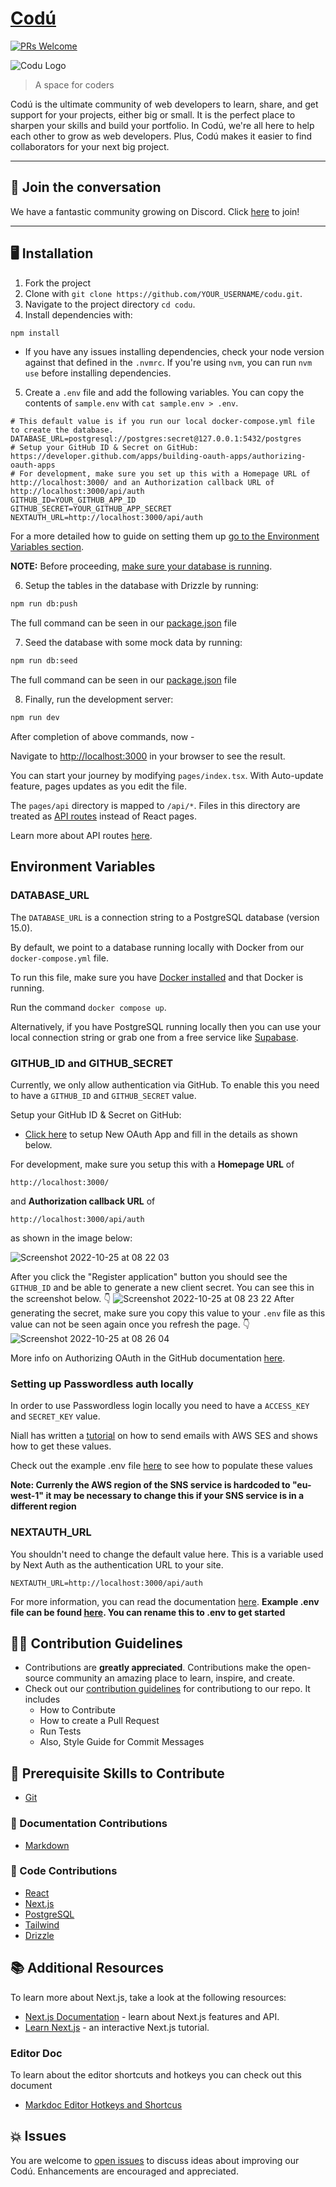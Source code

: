 # [Codú](https://www.codu.co)

[![PRs Welcome](https://img.shields.io/badge/PRs-welcome-brightgreen.svg?style=flat-square)](https://github.com/codu-code/codu/pulls)

![Codu Logo](https://raw.githubusercontent.com/codu-code/codu/develop/public/images/codu-gradient.png)

> A space for coders

Codú is the ultimate community of web developers to learn, share, and get support for your projects, either big or small. It is the perfect place to sharpen your skills and build your portfolio. In Codú, we're all here to help each other to grow as web developers. Plus, Codú makes it easier to find collaborators for your next big project.

---

## 💬 Join the conversation

We have a fantastic community growing on Discord. Click [here](https://discord.gg/NxSkYtZ) to join!

---

## 🖥️ Installation

1. Fork the project
2. Clone with `git clone https://github.com/YOUR_USERNAME/codu.git`.
3. Navigate to the project directory `cd codu`.
4. Install dependencies with:

```bash
npm install
```
- If you have any issues installing dependencies, check your node version against that defined in the `.nvmrc`. If you're using `nvm`, you can run `nvm use` before installing dependencies.

5. Create a `.env` file and add the following variables. You can copy the contents of `sample.env` with `cat sample.env > .env`.

```
# This default value is if you run our local docker-compose.yml file to create the database.
DATABASE_URL=postgresql://postgres:secret@127.0.0.1:5432/postgres
# Setup your GitHub ID & Secret on GitHub: https://developer.github.com/apps/building-oauth-apps/authorizing-oauth-apps
# For development, make sure you set up this with a Homepage URL of http://localhost:3000/ and an Authorization callback URL of http://localhost:3000/api/auth
GITHUB_ID=YOUR_GITHUB_APP_ID
GITHUB_SECRET=YOUR_GITHUB_APP_SECRET
NEXTAUTH_URL=http://localhost:3000/api/auth
```

For a more detailed how to guide on setting them up [go to the Environment Variables section](#environment-variables).

**NOTE:** Before proceeding, [make sure your database is running](#database_url).

6.  Setup the tables in the database with Drizzle by running:


```bash
npm run db:push
```
The full command can be seen in our [package.json](/package.json#16) file

7. Seed the database with some mock data by running:

```bash
npm run db:seed
```
The full command can be seen in our [package.json](/package.json#19) file

8. Finally, run the development server:

```bash
npm run dev
```

After completion of above commands, now -

Navigate to [http://localhost:3000](http://localhost:3000) in your browser to see the result.

You can start your journey by modifying `pages/index.tsx`. With Auto-update feature, pages updates as you edit the file.

The `pages/api` directory is mapped to `/api/*`. Files in this directory are treated as [API routes](https://nextjs.org/docs/api-routes/introduction) instead of React pages.

Learn more about API routes [here](https://nextjs.org/docs/api-routes/introduction).

## Environment Variables

### DATABASE_URL

The `DATABASE_URL` is a connection string to a PostgreSQL database (version 15.0).

By default, we point to a database running locally with Docker from our `docker-compose.yml` file.

To run this file, make sure you have [Docker installed](https://docs.docker.com/get-docker/) and that Docker is running.

Run the command `docker compose up`.

Alternatively, if you have PostgreSQL running locally then you can use your local connection string or grab one from a free service like [Supabase](https://supabase.com/docs/guides/database/connecting-to-postgres#finding-your-connection-string).

### GITHUB_ID and GITHUB_SECRET

Currently, we only allow authentication via GitHub. To enable this you need to have a `GITHUB_ID` and `GITHUB_SECRET` value.

Setup your GitHub ID & Secret on GitHub:
- [Click here](https://github.com/settings/applications/new) to setup New OAuth App and fill in the details as shown below.


For development, make sure you setup this with a **Homepage URL** of
```
http://localhost:3000/
```
and **Authorization callback URL** of
 ```
http://localhost:3000/api/auth
```
as shown in the image below:

![Screenshot 2022-10-25 at 08 22 03](https://user-images.githubusercontent.com/12615742/197709325-50766dc2-2245-438c-8f71-09064fc3b123.png)

After you click the "Register application" button you should see the `GITHUB_ID` and be able to generate a new client secret. You can see this in the screenshot below. 👇
![Screenshot 2022-10-25 at 08 23 22](https://user-images.githubusercontent.com/12615742/197710695-d3ef9cb7-fe66-4a53-8b3e-d66064434068.png)
After generating the secret, make sure you copy this value to your `.env` file as this value can not be seen again once you refresh the page. 👇
![Screenshot 2022-10-25 at 08 26 04](https://user-images.githubusercontent.com/12615742/197710697-ef791d9e-b205-4667-a97c-477148917897.png)

More info on Authorizing OAuth in the GitHub documentation
[here](https://developer.github.com/apps/building-oauth-apps/authorizing-oauth-apps).

### Setting up Passwordless auth locally

In order to use Passwordless login locally you need to have a `ACCESS_KEY` and `SECRET_KEY` value.

Niall has written a [tutorial](https://www.codu.co/articles/sending-emails-with-aws-ses-and-nodemailer-in-node-js-xfuucrri) on how to send emails with AWS SES and shows how to get these values.

Check out the example .env file [here](./sample.env) to see how to populate these values

**Note: Currenly the AWS region of the SNS service is hardcoded to "eu-west-1" it may be necessary to change this if your SNS service is in a different region**

### NEXTAUTH_URL

You shouldn't need to change the default value here. This is a variable used by Next Auth as the authentication URL to your site.

```
NEXTAUTH_URL=http://localhost:3000/api/auth
```

For more information, you can read the documentation [here](https://next-auth.js.org/configuration/options).
**Example .env file can be found [here](./sample.env). You can rename this to .env to get started**

## 👨‍💻 Contribution Guidelines

- Contributions are **greatly appreciated**. Contributions make the open-source community an amazing place to learn, inspire, and create.
- Check out our [contribution guidelines](/CONTRIBUTING.md) for contributiong to our repo. It includes
  - How to Contribute
  - How to create a Pull Request
  - Run Tests
  - Also, Style Guide for Commit Messages

## 📙 Prerequisite Skills to Contribute

- [Git](https://git-scm.com/)

### 📃 Documentation Contributions

- [Markdown](https://www.markdownguide.org/basic-syntax/)

### 💾 Code Contributions

- [React](https://reactjs.org/)
- [Next.js](https://nextjs.org/)
- [PostgreSQL](https://www.postgresql.org/)
- [Tailwind](https://tailwindcss.com/)
- [Drizzle](https://orm.drizzle.team/)

## 📚 Additional Resources

To learn more about Next.js, take a look at the following resources:

- [Next.js Documentation](https://nextjs.org/docs) - learn about Next.js features and API.
- [Learn Next.js](https://nextjs.org/learn) - an interactive Next.js tutorial.

### Editor Doc

To learn about the editor shortcuts and hotkeys you can check out this document

- [Markdoc Editor Hotkeys and Shortcus](/EDITOR_SHORTCUTS.MD)

## 💥 Issues

You are welcome to [open issues](https://github.com/codu-code/codu/issues/new/choose) to discuss ideas about improving our Codú. Enhancements are encouraged and appreciated.
